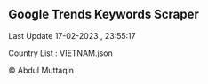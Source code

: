 

## Google Trends Keywords Scraper 
 
Last Update 17-02-2023 , 23:55:17

Country List :
VIETNAM.json



© Abdul Muttaqin 
